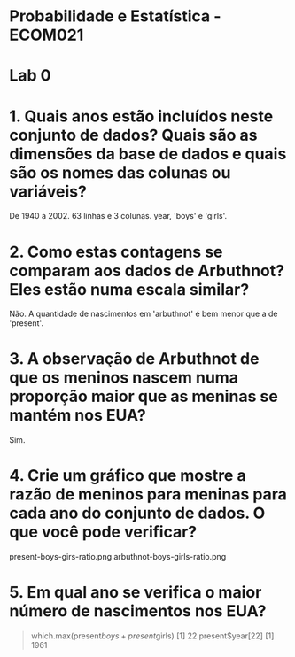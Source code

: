 # Probabilidade e Estatística - ECOM021

# Lab 0

# 1. Quais anos estão incluídos neste conjunto de dados? Quais são as dimensões da base de dados e quais são os nomes das colunas ou variáveis?

De 1940 a 2002. 63 linhas e 3 colunas. year, 'boys' e 'girls'.

# 2. Como estas contagens se comparam aos dados de Arbuthnot? Eles estão numa escala similar?

Não. A quantidade de nascimentos em 'arbuthnot' é bem menor que a de 'present'.

# 3. A observação de Arbuthnot de que os meninos nascem numa proporção maior que as meninas se mantém nos EUA?

Sim.

# 4. Crie um gráfico que mostre a razão de meninos para meninas para cada ano do conjunto de dados. O que você pode verificar?

present-boys-girs-ratio.png
arbuthnot-boys-girls-ratio.png

# 5. Em qual ano se verifica o maior número de nascimentos nos EUA?

> which.max(present$boys + present$girls)
[1] 22
> present$year[22]
[1] 1961
